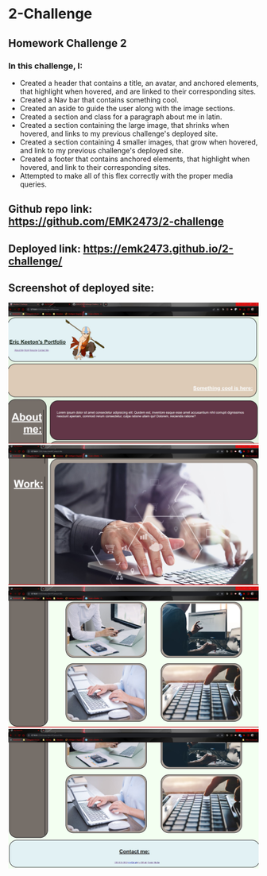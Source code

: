 # 2-Challenge
## Homework Challenge 2
### In this challenge, I:
- Created a header that contains a title, an avatar, and anchored elements, that highlight when hovered, and are linked to their corresponding sites.
- Created a Nav bar that contains something cool.
- Created an aside to guide the user along with the image sections.
- Created a section and class for a paragraph about me in latin.
- Created a section containing the large image, that shrinks when hovered, and links to my previous challenge's deployed site.
- Created a section containing 4 smaller images, that grow when hovered, and link to my previous challenge's deployed site.
- Created a footer that contains anchored elements, that highlight when hovered, and link to their corresponding sites.
- Attempted to make all of this flex correctly with the proper media queries.

## Github repo link: https://github.com/EMK2473/2-challenge

## Deployed link: https://emk2473.github.io/2-challenge/

## Screenshot of deployed site:
![Alt text](./assets/images/Screenshot.jpg)
![Alt text](./assets/images/Screenshot-2.jpg)
![Alt text](./assets/images/Screenshot-3.jpg)
![Alt text](./assets/images/Screenshot-4.jpg)
